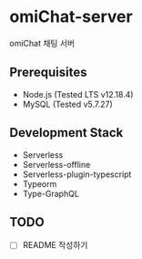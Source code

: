 # omiChat-server
omiChat 채팅 서버

## Prerequisites
 - Node.js (Tested LTS v12.18.4)
 - MySQL (Tested v5.7.27)
 
## Development Stack
 - Serverless
 - Serverless-offline
 - Serverless-plugin-typescript
 - Typeorm
 - Type-GraphQL

## TODO
 - [ ] README 작성하기
